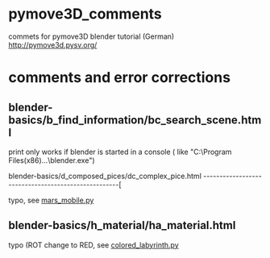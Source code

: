 pymove3D_comments
=================

commets for pymove3D blender tutorial (German) http://pymove3d.pysv.org/


comments and error corrections
=============================

blender-basics/b_find_information/bc_search_scene.html
------------------------------------------------------

print only works if blender is started in a console ( like "C:\Program Files(x86)\...\blender.exe")

blender-basics/d_composed_pices/dc_complex_pice.html
----------------------------------------------------[

typo, see [mars_mobile.py](mars_mobile.py)

blender-basics/h_material/ha_material.html
------------------------------------------

typo (ROT change to RED, see [colored_labyrinth.py](colored_labyrinth.py) 
